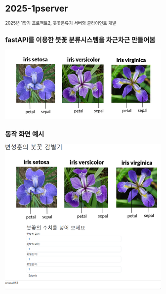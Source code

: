 # 2025-1pserver
2025년 1학기 프로젝트2, 붓꽃분류기 서버와 클라이언트 개발

## fastAPI를 이용한 붓꽃 분류시스템을 차근차근 만들어봄


<img src="irispicture.png">

## 동작 화면 예시 ##
<img src ="capture.png">